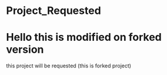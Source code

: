 # Project_Requested
<h1 style="color🟡">Hello this is modified on forked version</h1>
this project will be requested (this is forked project)
